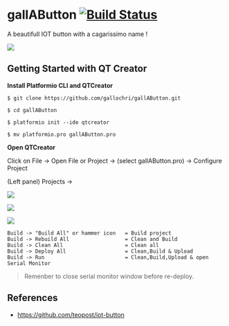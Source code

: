 # gallAButton   [![Build Status](https://travis-ci.org/gallochri/gallAButton.svg?branch=TravisCI)](https://travis-ci.org/gallochri/gallAButton)
A beautifull IOT button with a cagarissimo name !

[![](http://img.youtube.com/vi/AoWVcrVlDQk/0.jpg)](http://www.youtube.com/watch?v=AoWVcrVlDQk)


Getting Started with QT Creator
---

**Install Platformio CLI and QTCreator**

```
$ git clone https://github.com/gallochri/gallAButton.git

$ cd gallAButton

$ platformio init --ide qtcreator

$ mv platformio.pro gallAButton.pro
````

**Open QTCreator**

Click on File -> Open File or Project -> (select gallAButton.pro) -> Configure Project

(Left panel) Projects ->

![](images/qtcreator1.png)

![](images/qtcreator2.png)

![](images/qtcreator3.png)

```
Build -> "Build All" or hammer icon   = Build project
Build -> Rebuild All                  = Clean and Build
Build -> Clean All                    = Clean all
Build -> Deploy All                   = Clean,Build & Upload
Build -> Run                          = Clean,Build,Upload & open Serial Monitor
````

> Remenber to close serial monitor window before re-deploy.

References
---
- https://github.com/teopost/iot-button
